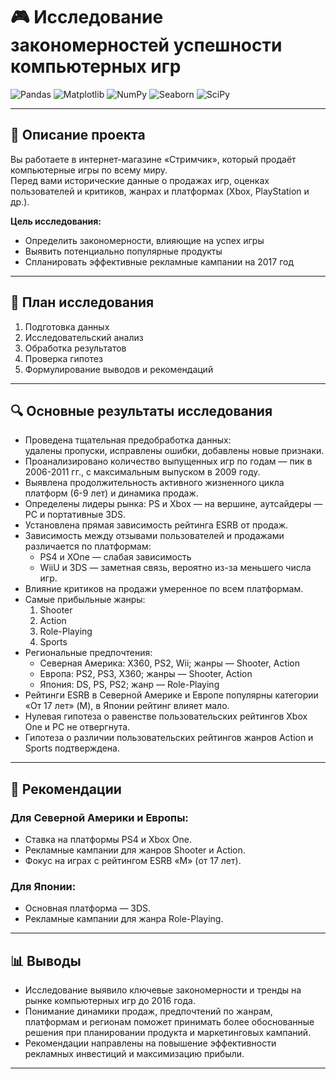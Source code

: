 # 🎮 Исследование закономерностей успешности компьютерных игр

![Pandas](https://img.shields.io/badge/-Pandas-150458?logo=pandas&logoColor=white)
![Matplotlib](https://img.shields.io/badge/-Matplotlib-11557c?logo=matplotlib&logoColor=white)
![NumPy](https://img.shields.io/badge/-NumPy-013243?logo=NumPy&logoColor=white)
![Seaborn](https://img.shields.io/badge/-Seaborn-77aaff?logo=seaborn&logoColor=white)
![SciPy](https://img.shields.io/badge/-SciPy-8ca8ff?logo=scipy&logoColor=white)

---

## 📖 Описание проекта

Вы работаете в интернет-магазине «Стримчик», который продаёт компьютерные игры по всему миру.  
Перед вами исторические данные о продажах игр, оценках пользователей и критиков, жанрах и платформах (Xbox, PlayStation и др.).  

**Цель исследования:**  
- Определить закономерности, влияющие на успех игры  
- Выявить потенциально популярные продукты  
- Спланировать эффективные рекламные кампании на 2017 год  

---

## 📝 План исследования

1. Подготовка данных  
2. Исследовательский анализ  
3. Обработка результатов  
4. Проверка гипотез  
5. Формулирование выводов и рекомендаций  

---

## 🔍 Основные результаты исследования

- Проведена тщательная предобработка данных:  
  удалены пропуски, исправлены ошибки, добавлены новые признаки.
- Проанализировано количество выпущенных игр по годам — пик в 2006-2011 гг., с максимальным выпуском в 2009 году.
- Выявлена продолжительность активного жизненного цикла платформ (6-9 лет) и динамика продаж.
- Определены лидеры рынка: PS и Xbox — на вершине, аутсайдеры — PC и портативные 3DS.
- Установлена прямая зависимость рейтинга ESRB от продаж.
- Зависимость между отзывами пользователей и продажами различается по платформам:  
  - PS4 и XOne — слабая зависимость  
  - WiiU и 3DS — заметная связь, вероятно из-за меньшего числа игр.
- Влияние критиков на продажи умеренное по всем платформам.
- Самые прибыльные жанры:  
  1. Shooter  
  2. Action  
  3. Role-Playing  
  4. Sports
- Региональные предпочтения:  
  - Северная Америка: X360, PS2, Wii; жанры — Shooter, Action  
  - Европа: PS2, PS3, X360; жанры — Shooter, Action  
  - Япония: DS, PS, PS2; жанр — Role-Playing
- Рейтинги ESRB в Северной Америке и Европе популярны категории «От 17 лет» (M), в Японии рейтинг влияет мало.
- Нулевая гипотеза о равенстве пользовательских рейтингов Xbox One и PC не отвергнута.
- Гипотеза о различии пользовательских рейтингов жанров Action и Sports подтверждена.

---

## 🎯 Рекомендации

### Для Северной Америки и Европы:
- Ставка на платформы PS4 и Xbox One.
- Рекламные кампании для жанров Shooter и Action.
- Фокус на играх с рейтингом ESRB «M» (от 17 лет).

### Для Японии:
- Основная платформа — 3DS.
- Рекламные кампании для жанра Role-Playing.

---

## 📊 Выводы

- Исследование выявило ключевые закономерности и тренды на рынке компьютерных игр до 2016 года.
- Понимание динамики продаж, предпочтений по жанрам, платформам и регионам поможет принимать более обоснованные решения при планировании продукта и маркетинговых кампаний.
- Рекомендации направлены на повышение эффективности рекламных инвестиций и максимизацию прибыли.

---
